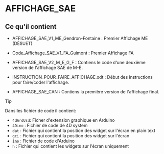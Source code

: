 # AFFICHAGE_SAE

## Ce qu'il contient

* AFFICHAGE_SAE_V1_ME_Gendron-Fontaine : Premier Affichage ME (DÉSUET)

* Code_Affichage_SAE_V1_FA_Guimont : Premier Affichage FA

* AFFICHAGE_SAE_V2_M_E_G_F : Contiens le code d'une deuxième version de l'affichage SAE de M-E.

* INSTRUCTION_POUR_FAIRE_AFFICHAGE.odt : Début des instructions pour faire/coder l'affichage.

* AFFICHAGE_SAE_CAN : Contiens la première version de l'affichage final.

> [!TIP]  
> Dans les fichier de code il contient:
> * `4dArdUsd`:  Ficher d'extension graphique en Arduino
> * `4Dino` : Fichier de code de 4D system
> * `dat` : Fichier qui contient la position des widget sur l'écran en plain text
> * `gci` : Fichier qui contient la position des widget sur l'écran
> * `ino` : Fichier de code d'Arduino
> * `h` : Fichier qui contient les widgets sur l'écran uniquement 
